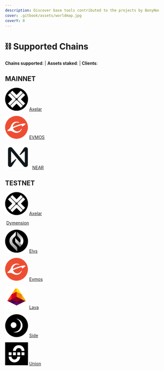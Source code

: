 ```yaml
---
description: Discover base tools contributed to the projects by BonyNode team.
cover: .gitbook/assets/worldmap.jpg
coverY: 0
---
```


# ⛓️ Supported Chains

**Chains supported**:  | **Assets staked**: | **Clients**:

## MAINNET

<img src="https://github.com/BabyScope/Gitbook/blob/main/images/axelar.png?raw=true" alt="" data-size="line"> [Axelar](https://services.kjnodes.com/testnet/archway/)

<img src="images\evmos.png" alt="" data-size="line"> [EVMOS](./)

<img src="images\near.png" alt="" data-size="line"> [NEAR](broken-reference/)



## TESTNET

<img src="images\axelar.png" alt="" data-size="line"> [Axelar](broken-reference/)

<img src="[images\dymension.png](https://github.com/BabyScope/Gitbook/blob/main/images/dymension.png?raw=true)" alt="" data-size="line"> [Dymension](broken-reference/)

<img src="images\elys.png" alt="" data-size="line"> [Elys](broken-reference/)

<img src="images\evmos.png" alt="" data-size="line"> [Evmos](./)

<img src="images\lava.png" alt="" data-size="line"> [Lava](broken-reference/)

<img src="images\side.png" alt="" data-size="line"> [Side](broken-reference/)

<img src="images\union.png" alt="" data-size="line"> [Union](broken-reference/)

